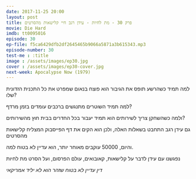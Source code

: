 ```yaml
---
date: 2017-11-25 20:00
layout: post
title: פרק 30 - מת לחיות - עידן רגב חיי קלישאות מהסרטים
movie: Die Hard
imdb: tt0095016
episode: 30
ep-file: f5ca6429dfb2df2645465b9066a5871a3b615343.mp3
episode-number: 30
test-me : :title
image : /assets/images/ep30.jpg
cover : /assets/images/ep30-cover.jpg
next-week: Apocalypse Now (1979)
---
```

למה תמיד כשהרשע תופס את הגיבור הוא פוצח בנאום שמפרט את כל התכנית הזדונית שלו?

למה תמיד השוטרים מתנגשים ברכבים עומדים בזמן מרדף?

ולמה כשהשחקן צריך לשירותים הוא תמיד יעבור בכל החדרים בבית חוץ מהשירותים?


גם עידן רגב התחבט בשאלות האלה, ולכן הוא הקים את דף הפייסבוק המצליח קלישאות מהסרטים

והיום, 50000 עוקבים מאוחר יותר, הוא עדיין לא בטוח למה.


נפגשנו עם עידן לדבר על קלישאות, קאובואים, עולם הפרסום, ועל הסרט מת לחיות


*דין עדיין לא בטוח שזהר הוא לא יליד אמריקאי*


